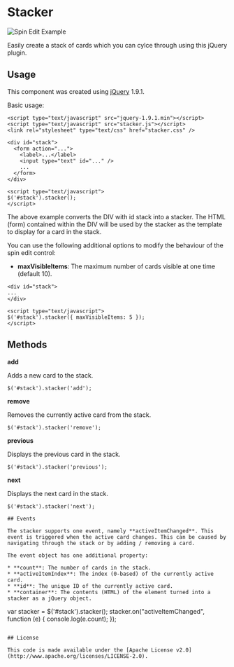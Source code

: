 # Stacker

![Spin Edit Example](http://geersch.github.com/stacker/images/example.png)

Easily create a stack of cards which you can cylce through using this jQuery plugin.

## Usage

This component was created using [jQuery](http://code.jquery.com/jquery-1.9.1.min.js) 1.9.1.

Basic usage:

```
<script type="text/javascript" src="jquery-1.9.1.min"></script>
<script type="text/javascript" src="stacker.js"></script>
<link rel="stylesheet" type="text/css" href="stacker.css" />

<div id="stack">
  <form action="...">
    <label>...</label>
    <input type="text" id="..." />
    ...  
  </form>
</div>

<script type="text/javascript">
$('#stack').stacker();
</script>
```

The above example converts the DIV with id stack into a stacker. The HTML (form) contained within the DIV will be used by the stacker as the template to display for a card in the stack.

You can use the following additional options to modify the behaviour of the spin edit control:

* **maxVisibleItems**: The maximum number of cards visible at one time (default 10). 

```
<div id="stack">
...
</div>

<script type="text/javascript">
$('#stack').stacker({ maxVisibleItems: 5 });
</script>
```

## Methods

**add**

Adds a new card to the stack.

```
$('#stack').stacker('add');
```

**remove**

Removes the currently active card from the stack.

```
$('#stack').stacker('remove');
```

**previous**

Displays the previous card in the stack.

```
$('#stack').stacker('previous');
```

**next**

Displays the next card in the stack.

```
$('#stack').stacker('next');

## Events

The stacker supports one event, namely **activeItemChanged**. This event is triggered when the active card changes. This can be caused by navigating through the stack or by adding / removing a card.

The event object has one additional property:

* **count**: The number of cards in the stack.
* **activeItemIndex**: The index (0-based) of the currently active card.
* **id**: The unique ID of the currently active card.
* **container**: The contents (HTML) of the element turned into a stacker as a jQuery object.

```
var stacker = $('#stack').stacker();
stacker.on("activeItemChanged", function (e) {
    console.log(e.count);
});
```

## License

This code is made available under the [Apache License v2.0](http://www.apache.org/licenses/LICENSE-2.0).
